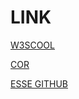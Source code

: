 # LINK

[W3SCOOL](https://www.w3schools.com/html/html5_audio.asp)


[COR](https://html-color-codes.info/Codigos-de-Cores-HTML/)

[ESSE GITHUB
](https://github.com/santos246/LINK/edit/main/README.md)
